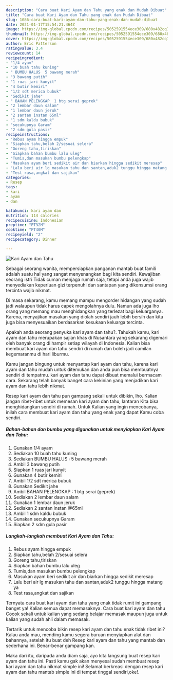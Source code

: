 ```yaml
---
description: "Cara buat Kari Ayam dan Tahu yang enak dan Mudah Dibuat"
title: "Cara buat Kari Ayam dan Tahu yang enak dan Mudah Dibuat"
slug: 1086-cara-buat-kari-ayam-dan-tahu-yang-enak-dan-mudah-dibuat
date: 2021-01-17T15:54:21.464Z
image: https://img-global.cpcdn.com/recipes/5052591554ece309/680x482cq70/kari-ayam-dan-tahu-foto-resep-utama.jpg
thumbnail: https://img-global.cpcdn.com/recipes/5052591554ece309/680x482cq70/kari-ayam-dan-tahu-foto-resep-utama.jpg
cover: https://img-global.cpcdn.com/recipes/5052591554ece309/680x482cq70/kari-ayam-dan-tahu-foto-resep-utama.jpg
author: Eric Patterson
ratingvalue: 3.4
reviewcount: 14
recipeingredient:
- "1/4 ayam"
- "10 buah tahu kuning"
- " BUMBU HALUS  5 bawang merah"
- "3 bawang putih"
- "1 ruas jari kunyit"
- "4 butir kemiri"
- "1/2 sdt merica bubuk"
- "Sedikit jahe"
- " BAHAN PELENGKAP  1 btg serai geprek"
- "2 lembar daun salam"
- "1 lembar daun jeruk"
- "2 santan instan 65ml"
- "1 sdm kaldu bubuk"
- "secukupnya Garam"
- "2 sdm gula pasir"
recipeinstructions:
- "Rebus ayam hingga empuk"
- "Siapkan tahu,belah 2/sesuai selera"
- "Goreng tahu,tiriskan"
- "Siapkan bahan bumbu lalu uleg"
- "Tumis,dan masukan bumbu pelengkap"
- "Masukan ayam beri sedikit air dan biarkan hingga sedikit meresap"
- "Lalu beri air lg masukan tahu dan santan,aduk2 tunggu hingga matang ya"
- "Test rasa,angkat dan sajikan"
categories:
- Resep
tags:
- kari
- ayam
- dan

katakunci: kari ayam dan 
nutrition: 114 calories
recipecuisine: Indonesian
preptime: "PT32M"
cooktime: "PT40M"
recipeyield: "2"
recipecategory: Dinner

---
```



![Kari Ayam dan Tahu](https://img-global.cpcdn.com/recipes/5052591554ece309/680x482cq70/kari-ayam-dan-tahu-foto-resep-utama.jpg)

Sebagai seorang wanita, mempersiapkan panganan mantab buat famili adalah suatu hal yang sangat menyenangkan bagi kita sendiri. Kewajiban seorang istri Tidak cuman menjaga rumah saja, tetapi anda juga wajib menyediakan keperluan gizi terpenuhi dan santapan yang dikonsumsi orang tercinta wajib nikmat.

Di masa  sekarang, kamu memang mampu mengorder hidangan yang sudah jadi walaupun tidak harus capek mengolahnya dulu. Namun ada juga lho orang yang memang mau menghidangkan yang terlezat bagi keluarganya. Karena, menyajikan masakan yang diolah sendiri jauh lebih bersih dan kita juga bisa menyesuaikan berdasarkan kesukaan keluarga tercinta. 



Apakah anda seorang penyuka kari ayam dan tahu?. Tahukah kamu, kari ayam dan tahu merupakan sajian khas di Nusantara yang sekarang digemari oleh banyak orang di hampir setiap wilayah di Indonesia. Kalian bisa membuat kari ayam dan tahu sendiri di rumah dan boleh jadi camilan kegemaranmu di hari liburmu.

Kamu jangan bingung untuk menyantap kari ayam dan tahu, karena kari ayam dan tahu mudah untuk ditemukan dan anda pun bisa membuatnya sendiri di tempatmu. kari ayam dan tahu dapat dibuat memalui bermacam cara. Sekarang telah banyak banget cara kekinian yang menjadikan kari ayam dan tahu lebih nikmat.

Resep kari ayam dan tahu pun gampang sekali untuk dibikin, lho. Kalian jangan ribet-ribet untuk memesan kari ayam dan tahu, lantaran Kita bisa menghidangkan sendiri di rumah. Untuk Kalian yang ingin mencobanya, inilah cara membuat kari ayam dan tahu yang enak yang dapat Kamu coba sendiri.

<!--inarticleads1-->

##### Bahan-bahan dan bumbu yang digunakan untuk menyiapkan Kari Ayam dan Tahu:

1. Gunakan 1/4 ayam
1. Sediakan 10 buah tahu kuning
1. Sediakan  BUMBU HALUS : 5 bawang merah
1. Ambil 3 bawang putih
1. Siapkan 1 ruas jari kunyit
1. Gunakan 4 butir kemiri
1. Ambil 1/2 sdt merica bubuk
1. Gunakan Sedikit jahe
1. Ambil  BAHAN PELENGKAP : 1 btg serai (geprek)
1. Sediakan 2 lembar daun salam
1. Gunakan 1 lembar daun jeruk
1. Sediakan 2 santan instan @65ml
1. Ambil 1 sdm kaldu bubuk
1. Gunakan secukupnya Garam
1. Siapkan 2 sdm gula pasir




<!--inarticleads2-->

##### Langkah-langkah membuat Kari Ayam dan Tahu:

1. Rebus ayam hingga empuk
1. Siapkan tahu,belah 2/sesuai selera
1. Goreng tahu,tiriskan
1. Siapkan bahan bumbu lalu uleg
1. Tumis,dan masukan bumbu pelengkap
1. Masukan ayam beri sedikit air dan biarkan hingga sedikit meresap
1. Lalu beri air lg masukan tahu dan santan,aduk2 tunggu hingga matang ya
1. Test rasa,angkat dan sajikan




Ternyata cara buat kari ayam dan tahu yang enak tidak rumit ini gampang banget ya! Kalian semua dapat memasaknya. Cara buat kari ayam dan tahu Cocok sekali untuk kalian yang sedang belajar memasak maupun juga untuk kalian yang sudah ahli dalam memasak.

Tertarik untuk mencoba bikin resep kari ayam dan tahu enak tidak ribet ini? Kalau anda mau, mending kamu segera buruan menyiapkan alat dan bahannya, setelah itu buat deh Resep kari ayam dan tahu yang mantab dan sederhana ini. Benar-benar gampang kan. 

Maka dari itu, daripada anda diam saja, ayo kita langsung buat resep kari ayam dan tahu ini. Pasti kamu gak akan menyesal sudah membuat resep kari ayam dan tahu nikmat simple ini! Selamat berkreasi dengan resep kari ayam dan tahu mantab simple ini di tempat tinggal sendiri,oke!.

